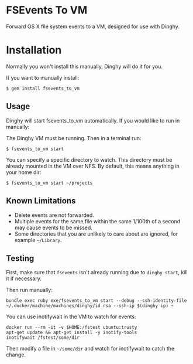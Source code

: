 # FSEvents To VM

Forward OS X file system events to a VM, designed for use with Dinghy.

# Installation

Normally you won't install this manually, Dinghy will do it for you.

If you want to manually install:

    $ gem install fsevents_to_vm

## Usage

Dinghy will start fsevents_to_vm automatically. If you would like to run in manually:

The Dinghy VM must be running. Then in a terminal run:

    $ fsevents_to_vm start

You can specify a specific directory to watch. This directory must be already mounted in the VM over NFS. By default, this means anything in your home dir:

    $ fsevents_to_vm start ~/projects

## Known Limitations

* Delete events are not forwarded.
* Multiple events for the same file within the same 1/100th of a second may cause events to be missed.
* Some directories that you are unlikely to care about are ignored, for example `~/Library`.

## Testing

First, make sure that `fsevents` isn't already running due to `dinghy start`, kill it if necessary.

Then run manually:

    bundle exec ruby exe/fsevents_to_vm start --debug --ssh-identity-file ~/.docker/machine/machines/dinghy/id_rsa --ssh-ip $(dinghy ip) ~

You can use inotifywait in the VM to watch for events:

    docker run --rm -it -v $HOME:/fstest ubuntu:trusty
    apt-get update && apt-get install -y inotify-tools
    inotifywait /fstest/some/dir

Then modify a file in `~/some/dir` and watch for inotifywait to catch the change.
